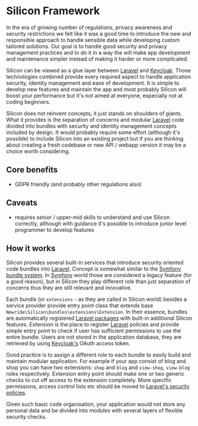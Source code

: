 # Silicon Framework

In the era of growing number of regulations, privacy awareness and security
restrictions we felt like it was a good time to introduce the new and
responsible approach to handle sensible data while developing custom tailored
solutions. Our goal is to handle good security and privacy management practices 
and to do it in a way the will make app development and maintenance simpler 
instead of making it harder or more complicated.

Silicon can be viewed as a glue layer between [Laravel](https://laravel.com/) 
and [Keycloak](https://www.keycloak.org). Those technologies combined
provide every required aspect to handle application security, identity 
management and ease of development. It is simple to develop new features and
maintain the app and most probably Silicon will boost your performance but
it's not aimed at everyone, especially not at coding beginners.

Silicon does not reinvent concepts, it just stands on shoulders of giants. 
What it provides is the separation of concerns and modular 
[Laravel](https://laravel.com/) code divided into bundles with security and
identity management concepts included by design. It would probably require
some effort (although it's possible) to include Silicon into an existing 
project but if you are thinking about creating a fresh codebase or new API / 
webapp version it may be a choice worth considering.

## Core benefits

* GDPR friendly (and probably other regulations also)

## Caveats

* requires senior / upper-mid skills to understand and use Silicon correctly, 
although with guidance it's possible to introduce junior level programmer to 
develop features

## How it works

Silicon provides several built-in services that introduce security oriented
code bundles into [Laravel](https://laravel.com/). Concept is somewhat similar
to the [Symfony bundle system](https://symfony.com/doc/3.3/bundles.html). In
[Symfony](https://symfony.com/) world those are considered a legacy feature 
(for a good reason), but in Silicon they play different role than just 
separation of concerns thus they are still relevant and innovative.

Each bundle (or `extensions` - as they are called in Silicon world) besides
a service provider provide entry point class that extends base
`Newride\Silicon\bundles\extensions\Extension`. In their essence, bundles are
automatically registered [Laravel packages](https://laravel.com/docs/5.6/packages)
with built-in additional Silicon features. Extension is the place to register 
[Laravel](https://laravel.com/) policies and provide simple entry point to
check if user has sufficient permissions to use the entire bundle. Users are 
not stored in the application database, they are retrieved by using 
[Keycloak's](https://www.keycloak.org) OAuth access token.

Good practice is to assign a different role to each bundle to easily build
and maintain modular application. For example if your app consist of blog and 
shop you can have two extensions: `shop` and `blog` and `view-shop`, 
`view-blog` roles respectively. Extension entry point should make one or two 
generic checks to cut off access to the extension completely. More specific
permissions, access control lists etc should be moved to 
[Laravel's security policies](https://laravel.com/docs/5.6/authorization#creating-policies).

Given such basic code organisation, your application would not store any 
personal data and be divided into modules with several layers of flexible
security checks.
